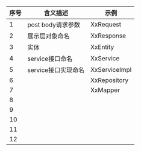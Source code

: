 | 序号 | 含义描述            | 示例          |
| ---- | ------------------- | ------------- |
| 1    | post body请求参数   | XxRequest     |
| 2    | 展示层对象命名      | XxResponse    |
| 3    | 实体                | XxEntity      |
| 4    | service接口命名     | XxService     |
| 5    | service接口实现命名 | XxServiceImpl |
| 6    |                     | XxRepository  |
| 7    |                     | XxMapper      |
| 8    |                     |               |
| 9    |                     |               |
| 10   |                     |               |
| 11   |                     |               |
| 12   |                     |               |
